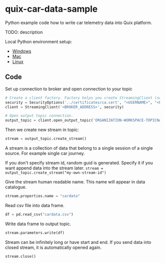 # quix-car-data-sample
Python example code how to write car telemetry data into Quix platform.

TODO: description


Local Python environment setup:
 - [Windows](README_Windows.md)
 - [Mac](README_Mac.md)
 - [Linux](README_Linux.md)

## Code

Set up connection to broker and open connection to your topic

```python
# Create a client factory. Factory helps you create StreamingClient (see below) a little bit easier
security = SecurityOptions('../certificates/ca.cert', "<USERNAME>", "<PASSWORD>")
client = StreamingClient('<BROKER_ADDRESS>', security)

# Open output topic connection.
output_topic = client.open_output_topic('ORGANIZATION-WORKSPACE-TOPICNAME')
```

Then we create new stream in topic:

```python
stream = output_topic.create_stream()
```

A stream is a collection of data that belong to a single session of a single source. For example single car journey.

If you don't specify stream id, random guid is generated. Specify it if you want append data into the stream later.
`stream = output_topic.create_stream("my-own-stream-id")`

Give the stream human readable name. This name will appear in data catalogue.
```python
stream.properties.name = "cardata"
```

Read csv file into data frame.
```python
df = pd.read_csv("cardata.csv")
```

Write data frame to output topic.
```python
stream.parameters.write(df)
```

Stream can be infinitely long or have start and end.
If you send data into closed stream, it is automatically opened again.
```python
stream.close()
```

